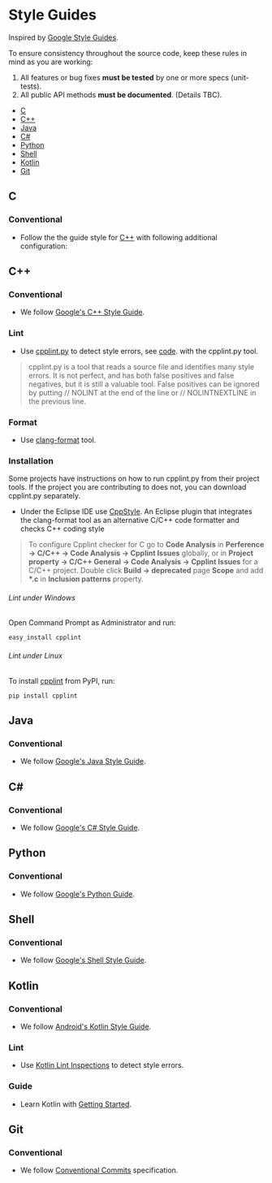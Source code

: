 # Style Guides
Inspired by [Google Style Guides](https://github.com/google/styleguide).

To ensure consistency throughout the source code, keep these rules in mind as you are working:
1. All features or bug fixes **must be tested** by one or more specs (unit-tests).
2. All public API methods **must be documented**. (Details TBC).

 - [C](#cc)
 - [C++](#cpp)
 - [Java](#java)
 - [C#](#cs)
 - [Python](#py)
 - [Shell](#sh)
 - [Kotlin](#kt)
 - [Git](#git)
 
## <a name="cc"></a> C
### Conventional
* Follow the the guide style for [C++](#cpp) with following additional configuration:

## <a name="cpp"></a> C++
### Conventional
* We follow [Google's C++ Style Guide](https://google.github.io/styleguide/cppguide.html).

### Lint
* Use [cpplint.py](https://pypi.org/project/cpplint/) to detect style errors, see [code](https://raw.githubusercontent.com/google/styleguide/gh-pages/cpplint/cpplint.py).
with the cpplint.py tool.

> cpplint.py is a tool that reads a source file and identifies many style errors. It is not perfect, and has both false positives and false negatives, but it is still a valuable tool. False positives can be ignored by putting // NOLINT at the end of the line or // NOLINTNEXTLINE in the previous line.


### Format
* Use [clang-format](https://clang.llvm.org/docs/ClangFormat.html) tool.

### Installation
Some projects have instructions on how to run cpplint.py from their project tools.
If the project you are contributing to does not, you can download cpplint.py separately.
* Under the Eclipse IDE use [CppStyle](https://github.com/wangzw/CppStyle). An Eclipse plugin that integrates the clang-format tool as an alternative C/C++ code formatter and checks C++ coding style 

> To configure Cpplint  checker for C go to **Code Analysis** in **Perference -> C/C++ -> Code Analysis -> Cpplint Issues** globally, or in **Project property -> C/C++ General -> Code Analysis -> Cpplint Issues** for a C/C++ project.
Double click **Build -> deprecated** page **Scope** and add **\*.c** in **Inclusion patterns** property.

###### Lint under Windows
Open Command Prompt as Administrator and run:
```shell
easy_install cpplint
````
###### Lint under Linux
To install [cpplint](https://github.com/cpplint/cpplint) from PyPI, run:
```shell
pip install cpplint
````

## <a name="java"></a> Java
### Conventional
* We follow [Google's Java Style Guide](https://google.github.io/styleguide/javaguide.html).

## <a name="cs"></a> C#
### Conventional
* We follow [Google's C# Style Guide](https://google.github.io/styleguide/csharp-style.html).

## <a name="py"></a> Python
### Conventional
* We follow [Google's Python Guide](https://google.github.io/styleguide/pyguide.html).

## <a name="sh"></a> Shell
### Conventional
* We follow [Google's Shell Style Guide](https://google.github.io/styleguide/shellguide.html).

## <a name="kt"></a> Kotlin
### Conventional
* We follow [Android's Kotlin Style Guide](https://developer.android.com/kotlin/style-guide).

### Lint
* Use [Kotlin Lint Inspections](https://developer.android.com/studio/write/lint#manuallyRunInspections) to detect style errors.

### Guide
* Learn Kotlin with [Getting Started](https://kotlinlang.org/docs/reference/).

## <a name="git"></a> Git
### Conventional
* We follow [Conventional Commits](https://www.conventionalcommits.org/en/v1.0.0/) specification.
